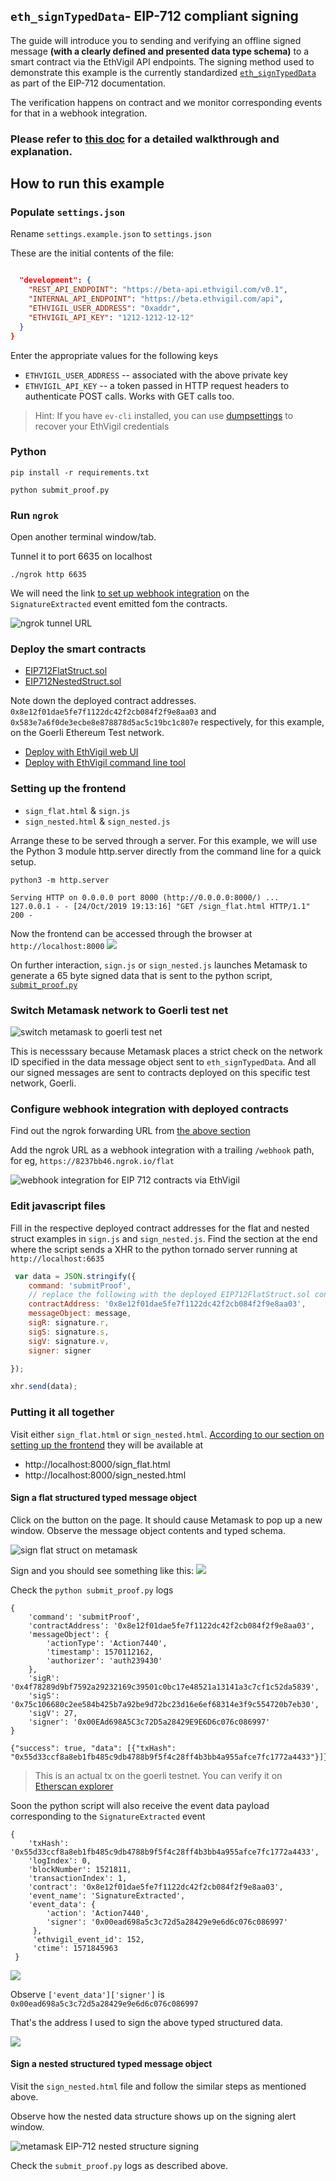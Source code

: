 ## `eth_signTypedData`- EIP-712 compliant signing

The guide will introduce you to sending and verifying an offline signed message **(with a clearly defined and presented data type schema)** to a smart contract via the EthVigil API endpoints.
The signing method used to demonstrate this example is the currently standardized [`eth_signTypedData`](https://github.com/ethereum/EIPs/blob/master/EIPS/eip-712.md) as part of the EIP-712 documentation.

The verification happens on contract and we monitor corresponding events for that in a webhook integration.


### Please refer to [this doc](https://ethvigil.com/docs/eip712_sign_example_code/) for a detailed walkthrough and explanation.

## How to run this example

### Populate `settings.json`
Rename `settings.example.json` to `settings.json`

These are the initial contents of the file:

```json

  "development": {
    "REST_API_ENDPOINT": "https://beta-api.ethvigil.com/v0.1",
    "INTERNAL_API_ENDPOINT": "https://beta.ethvigil.com/api",
    "ETHVIGIL_USER_ADDRESS": "0xaddr",
    "ETHVIGIL_API_KEY": "1212-1212-12-12"
  }
}


```
Enter the appropriate values for the following keys
* `ETHVIGIL_USER_ADDRESS` -- associated with the above private key
* `ETHVIGIL_API_KEY` -- a token passed in HTTP request headers to authenticate POST calls. Works with GET calls too.

>Hint: If you have `ev-cli` installed, you can use [dumpsettings](https://ethvigil.com/docs/cli_onboarding#backup-settings-and-recover-later) to recover your EthVigil credentials

### Python

`pip install -r requirements.txt`

`python submit_proof.py`

### Run `ngrok`
Open another terminal window/tab.

Tunnel it to port 6635 on localhost

`./ngrok http 6635`

We will need the link [to set up webhook integration](https://ethvigil.com/docs/web_onboarding/#adding-integrations) on the `SignatureExtracted` event emitted fom the contracts.

![ngrok tunnel URL](assets/img/ngrok-screen.png)

### Deploy the smart contracts

* [EIP712FlatStruct.sol](https://github.com/blockvigil/api-usage-examples/blob/master/EIP-712/EIP712FlatStruct.sol)
* [EIP712NestedStruct.sol](https://github.com/blockvigil/api-usage-examples/blob/master/EIP-712/EIP712NestedStruct.sol)

Note down the deployed contract addresses. `0x8e12f01dae5fe7f1122dc42f2cb084f2f9e8aa03` and  `0x583e7a6f0de3ecbe8e878878d5ac5c19bc1c807e` respectively, for this example, on the Goerli Ethereum Test network.

* [Deploy with EthVigil web UI](https://ethvigil.com/docs/web_onboarding/#deploy-a-solidity-smart-contract)
* [Deploy with EthVigil command line  tool](https://ethvigil.com/docs/cli_onboarding/#deploy-a-solidity-smart-contract)

### Setting up the frontend
* `sign_flat.html` & `sign.js`
* `sign_nested.html` & `sign_nested.js`

Arrange these to be served through a server. For this example, we will use the Python 3 module http.server directly from the command line for a quick setup. 

```
python3 -m http.server

Serving HTTP on 0.0.0.0 port 8000 (http://0.0.0.0:8000/) ...
127.0.0.1 - - [24/Oct/2019 19:13:16] "GET /sign_flat.html HTTP/1.1" 200 - 
``` 

Now the frontend can be accessed through the browser at `http://localhost:8000`
![](assets/img/sign_flat_localhost.png)

On further interaction, `sign.js` or `sign_nested.js` launches Metamask to generate a 65 byte signed data that is sent to the python script, [`submit_proof.py`](https://github.com/blockvigil/api-usage-examples/blob/master/EIP-712/submit_proof.py)

### Switch Metamask network to Goerli test net

![switch metamask to goerli test net](assets/img/metamask-goerli.png)

This is necesssary because Metamask places a strict check on the network ID specified in the data message object sent to `eth_signTypedData`. And all our signed messages are sent to contracts deployed on this specific test network, Goerli. 

### Configure webhook integration with deployed contracts

Find out the ngrok forwarding URL from [the above section](README.md#run-ngrok)

Add the ngrok URL as a webhook integration with a trailing `/webhook` path, for eg, `https://8237bb46.ngrok.io/flat`

![webhook integration for EIP 712 contracts via EthVigil](assets/img/webhook_integration.png)

### Edit javascript files

Fill in the respective deployed contract addresses for the flat and nested struct examples in `sign.js` and `sign_nested.js`. Find the section at the end where the script sends a XHR to the python tornado server running at `http://localhost:6635`

```js
 var data = JSON.stringify({
    command: 'submitProof',
    // replace the following with the deployed EIP712FlatStruct.sol contract address
    contractAddress: '0x8e12f01dae5fe7f1122dc42f2cb084f2f9e8aa03',
    messageObject: message,
    sigR: signature.r,
    sigS: signature.s,
    sigV: signature.v,
    signer: signer

});

xhr.send(data); 
```

### Putting it all together

Visit either `sign_flat.html` or `sign_nested.html`. [According to our section on setting up the frontend](README.md#setting-up-the-frontend) they will be available at
* http://localhost:8000/sign_flat.html
* http://localhost:8000/sign_nested.html

#### Sign a flat structured typed message object
Click on the button on the page. It should cause Metamask to pop up a new window. Observe the message object contents and typed schema.

![sign flat struct on metamask](assets/img/metamask_flat_struct.png)

Sign and you should see something like this:
![](assets/img/submit_flat_struct.png)

Check the `python submit_proof.py` logs

``` 
{
    'command': 'submitProof', 
    'contractAddress': '0x8e12f01dae5fe7f1122dc42f2cb084f2f9e8aa03', 
    'messageObject': {
        'actionType': 'Action7440', 
        'timestamp': 1570112162, 
        'authorizer': 'auth239430'
    }, 
    'sigR': '0x4f78289d9bf7592a29232169c39501c0bc17e48521a13141a3c7cf1c52da5839', 
    'sigS': '0x75c106680c2ee584b425b7a92be9d72bc23d16e6ef68314e3f9c554720b7eb30', 
    'sigV': 27, 
    'signer': '0x00EAd698A5C3c72D5a28429E9E6D6c076c086997'
}

{"success": true, "data": [{"txHash": "0x55d33ccf8a8eb1fb485c9db4788b9f5f4c28ff4b3bb4a955afce7fc1772a4433"}]}

```
>This is an actual tx on the goerli testnet. You can verify it on [Etherscan explorer](https://goerli.etherscan.io/tx/0x55d33ccf8a8eb1fb485c9db4788b9f5f4c28ff4b3bb4a955afce7fc1772a4433)

Soon the python script will also receive the event data payload corresponding to the `SignatureExtracted` event

```
{
    'txHash': '0x55d33ccf8a8eb1fb485c9db4788b9f5f4c28ff4b3bb4a955afce7fc1772a4433', 
    'logIndex': 0, 
    'blockNumber': 1521811, 
    'transactionIndex': 1, 
    'contract': '0x8e12f01dae5fe7f1122dc42f2cb084f2f9e8aa03', 
    'event_name': 'SignatureExtracted', 
    'event_data': {
        'action': 'Action7440', 
        'signer': '0x00ead698a5c3c72d5a28429e9e6d6c076c086997'
     }, 
     'ethvigil_event_id': 152, 
     'ctime': 1571845963
 } 
```
![](assets/img/flat_struct_webhook_payload.png)

Observe `['event_data']['signer']` is `0x00ead698a5c3c72d5a28429e9e6d6c076c086997`

That's the address I used to sign the above typed structured data.

![](assets/img/metamask_account3.png)


#### Sign a nested structured typed message object

Visit the `sign_nested.html` file and follow the similar steps as mentioned above.

Observe how the nested data structure shows up on the signing alert window.

![metamask EIP-712 nested structure signing](assets/img/metamask_nested_struct.png)

Check the `submit_proof.py` logs as described above.